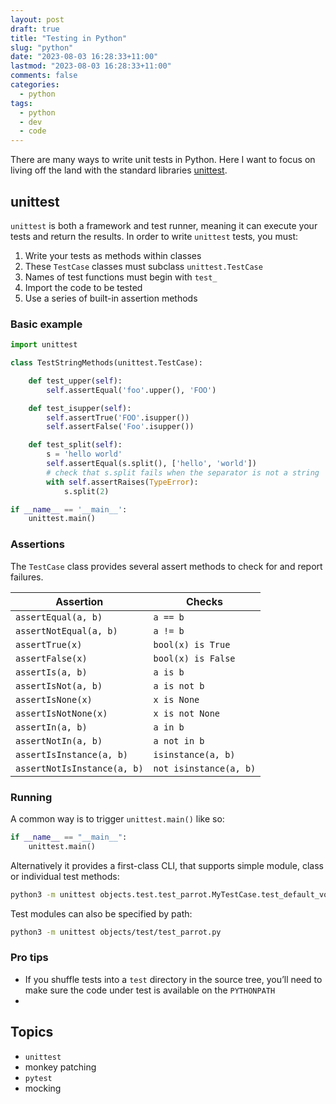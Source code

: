 ```yaml
---
layout: post
draft: true
title: "Testing in Python"
slug: "python"
date: "2023-08-03 16:28:33+11:00"
lastmod: "2023-08-03 16:28:33+11:00"
comments: false
categories:
  - python
tags:
  - python
  - dev
  - code
---
```


There are many ways to write unit tests in Python. Here I want to focus on living off the land with the standard libraries [unittest](https://docs.python.org/3/library/unittest.html).

## unittest

`unittest` is both a framework and test runner, meaning it can execute your tests and return the results. In order to write `unittest` tests, you must:

1. Write your tests as methods within classes
1. These `TestCase` classes must subclass `unittest.TestCase`
1. Names of test functions must begin with `test_`
1. Import the code to be tested
1. Use a series of built-in assertion methods

### Basic example

```python
import unittest

class TestStringMethods(unittest.TestCase):

    def test_upper(self):
        self.assertEqual('foo'.upper(), 'FOO')

    def test_isupper(self):
        self.assertTrue('FOO'.isupper())
        self.assertFalse('Foo'.isupper())

    def test_split(self):
        s = 'hello world'
        self.assertEqual(s.split(), ['hello', 'world'])
        # check that s.split fails when the separator is not a string
        with self.assertRaises(TypeError):
            s.split(2)

if __name__ == '__main__':
    unittest.main()
```

### Assertions

The `TestCase` class provides several assert methods to check for and report failures. 

| Assertion                   | Checks                 |
| --------------------------- | ---------------------- |
| `assertEqual(a, b)`         | `a == b`               |
| `assertNotEqual(a, b)`      | `a != b`               |
| `assertTrue(x)`             | `bool(x) is True`      |
| `assertFalse(x)`            | `bool(x) is False`     |
| `assertIs(a, b)`            | `a is b`               |
| `assertIsNot(a, b)`         | `a is not b`           |
| `assertIsNone(x)`           | `x is None`            |
| `assertIsNotNone(x)`        | `x is not None`        |
| `assertIn(a, b)`            | `a in b`               |
| `assertNotIn(a, b)`         | `a not in b`           |
| `assertIsInstance(a, b)`    | `isinstance(a, b)`     |
| `assertNotIsInstance(a, b)` | `not isinstance(a, b)` |

### Running

A common way is to trigger `unittest.main()` like so:

```python
if __name__ == "__main__":
    unittest.main()
```

Alternatively it provides a first-class CLI, that supports simple module, class or individual test methods:

```bash
python3 -m unittest objects.test.test_parrot.MyTestCase.test_default_voltage
```

Test modules can also be specified by path:

```bash
python3 -m unittest objects/test/test_parrot.py
```

### Pro tips

- If you shuffle tests into a `test` directory in the source tree, you’ll need to make sure the code under test is available on the `PYTHONPATH`
-

## Topics

- `unittest`
- monkey patching
- `pytest`
- mocking
